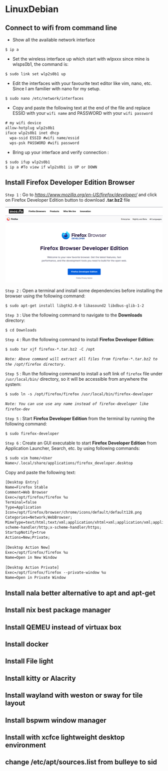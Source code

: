 # LinuxDebian

## Connect to wifi from command line

- Show all the available network interface
```shell
$ ip a
```

- Set the wireless interface up which start with wlpxxx since mine is wlsps0b1, the command is:
```shell
$ sudo link set wlp2s0b1 up
```

- Edit the interfaces with your favourite text editor like vim, nano, etc. Since I am familier with nano for my setup.
```shell
$ sudo nano /etc/network/interfaces
```

- Copy and paste the following text at the end of the file and replace ESSID with your `wifi name` and PASSWORD with your `wifi password` 
```nano
# my wifi device
allow-hotplug wlp2s0b1
iface wlp2s0b1 inet dhcp
  wpa-ssid ESSID #wifi name/essid
  wps-psk PASSWORD #wifi password
```

- Bring up your interface and verify connection :
```shell
$ sudo ifup wlp2s0b1
$ ip a #To view if wlp2s0b1 is UP or DOWN
```

## Install Firefox Developer Edition Browser

`Step 1` : Go to *https://www.mozilla.org/en-US/firefox/developer/* and click on Firefox Developer Edition button to download **.tar.bz2** file

![](/browser.png)

`Step 2` : Open a terminal and install some dependencies before installing the browser using the following command:

```shell
$ sudo apt-get install libgtk2.0-0 libasound2 libdbus-glib-1-2
```

`Step 3` : Use the following command to navigate to the **Downloads** directory:

```shell
$ cd Downloads
```

`Step 4` : Run the following command to install **Firefox Developer Edition**:

```shell
$ sudo tar xjf firefox-*.tar.bz2 -C /opt
```

_`Note: Above command will extract all files from firefox-*.tar.bz2 to the /opt/firefox directory.`_

`Step 5` : Run the following command to install a soft link of `firefox` file under `/usr/local/bin/` directory, so it will be accessible from anywhere the system:

```shell
$ sudo ln -s /opt/firefox/firefox /usr/local/bin/firefox-developer
```

_`Note: You can use use any name instead of firefox-developer like firefox-dev`_

`Step 5` : Start **Firefox Developer Edition** from the terminal by running the following command:

```Shell
$ sudo firefox-developer
```

`Step 6` : Create an GUI executable to start **Firefox Developer Edition** from Application Launcher, Search, etc. by using following commands:

```Shell
$ sudo vim home/<User Name>/.local/share/applications/firefox_developer.desktop
```

Copy and paste the following text:
```desktop
[Desktop Entry]
Name=Firefox Stable
Comment=Web Browser
Exec=/opt/firefox/firefox %u
Terminal=false
Type=Application
Icon=/opt/firefox/browser/chrome/icons/default/default128.png
Categories=Network;WebBrowser;
MimeType=text/html;text/xml;application/xhtml+xml;application/xml;application/vnd.mozilla.xul+xml;application/rss+xml;application/rdf+xml;image/gif;image/jpeg;image/png;x-scheme-handler/http;x-scheme-handler/https;
StartupNotify=true
Actions=New;Private;

[Desktop Action New]
Exec=/opt/firefox/firefox %u
Name=Open in New Window 

[Desktop Action Private]
Exec=/opt/firefox/firefox --private-window %u
Name=Open in Private Window
```
## Install nala better alternative to apt and apt-get
## Install nix best package manager
## Install QEMEU instead of virtuax box
## Install docker
## Install File light
## Install kitty or Alacrity
## Install wayland with weston or sway for tile layout
## Install bspwm window manager
## Install with xcfce lightweight desktop environment
## change /etc/apt/sources.list from bulleye to sid
